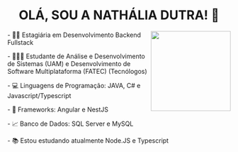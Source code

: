 <h1 align="center"> OLÁ, SOU A NATHÁLIA DUTRA! 👋</h1>

<div style="display: inline_block">
  <img align="right" height="180em" src="https://github-readme-stats.vercel.app/api/top-langs/?username=nathaliadutra15&layout=compact&langs_count=11&theme=radical"/>
  <p> - 👩‍💻 Estagiária em Desenvolvimento Backend Fullstack </p>
  <p> - 👩🏻‍🎓 Estudante de Análise e Desenvolvimento de Sistemas (UAM) e 
    Desenvolvimento de Software Multiplataforma (FATEC) (Tecnólogos) </p>
  <p> - 💻 Linguagens de Programação: JAVA, C# e Javascript/Typescript </p>
  <p> - 💼 Frameworks: Angular e NestJS </p>
  <p> - 📈 Banco de Dados: SQL Server e MySQL</p>
  <p> - 📚 Estou estudando atualmente Node.JS e Typescript</p>  
</div>






